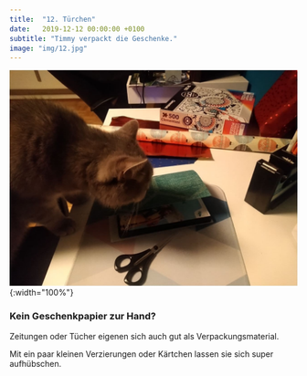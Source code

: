 ```yaml
---
title:  "12. Türchen"
date:   2019-12-12 00:00:00 +0100
subtitle: "Timmy verpackt die Geschenke."
image: "img/12.jpg"
---
```


![Timmy](../img/12.jpg){:width="100%"}

### Kein Geschenkpapier zur Hand?

Zeitungen oder Tücher eigenen sich auch gut als Verpackungsmaterial.

Mit ein paar kleinen Verzierungen oder Kärtchen lassen sie sich super aufhübschen.